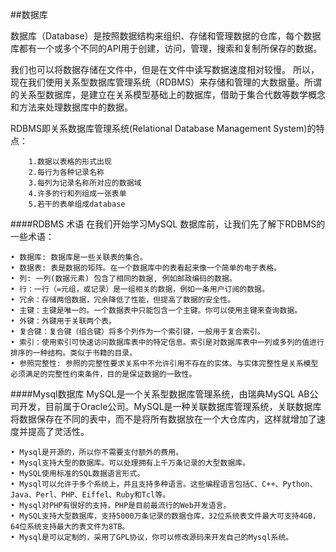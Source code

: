 ##数据库

数据库（Database）是按照数据结构来组织、存储和管理数据的仓库，每个数据库都有一个或多个不同的API用于创建，访问，管理，搜索和复制所保存的数据。

我们也可以将数据存储在文件中，但是在文件中读写数据速度相对较慢。
所以，现在我们使用关系型数据库管理系统（RDBMS）来存储和管理的大数据量。所谓的关系型数据库，是建立在关系模型基础上的数据库，借助于集合代数等数学概念和方法来处理数据库中的数据。

RDBMS即关系数据库管理系统(Relational Database Management System)的特点：

        1.数据以表格的形式出现
        2.每行为各种记录名称
        3.每列为记录名称所对应的数据域
        4.许多的行和列组成一张表单
        5.若干的表单组成database


####RDBMS 术语
在我们开始学习MySQL 数据库前，让我们先了解下RDBMS的一些术语：

```
• 数据库: 数据库是一些关联表的集合。
• 数据表: 表是数据的矩阵。在一个数据库中的表看起来像一个简单的电子表格。
• 列: 一列(数据元素) 包含了相同的数据, 例如邮政编码的数据。
• 行：一行（=元组，或记录）是一组相关的数据，例如一条用户订阅的数据。
• 冗余：存储两倍数据，冗余降低了性能，但提高了数据的安全性。
• 主键：主键是唯一的。一个数据表中只能包含一个主键。你可以使用主键来查询数据。
• 外键：外键用于关联两个表。
• 复合键：复合键（组合键）将多个列作为一个索引键，一般用于复合索引。
• 索引：使用索引可快速访问数据库表中的特定信息。索引是对数据库表中一列或多列的值进行排序的一种结构。类似于书籍的目录。
• 参照完整性: 参照的完整性要求关系中不允许引用不存在的实体。与实体完整性是关系模型必须满足的完整性约束条件，目的是保证数据的一致性。
```

####Mysql数据库
MySQL是一个关系型数据库管理系统，由瑞典MySQL AB公司开发，目前属于Oracle公司。MySQL是一种关联数据库管理系统，关联数据库将数据保存在不同的表中，而不是将所有数据放在一个大仓库内，这样就增加了速度并提高了灵活性。

```
• Mysql是开源的，所以你不需要支付额外的费用。
• Mysql支持大型的数据库。可以处理拥有上千万条记录的大型数据库。
• MySQL使用标准的SQL数据语言形式。
• Mysql可以允许于多个系统上，并且支持多种语言。这些编程语言包括C、C++、Python、Java、Perl、PHP、Eiffel、Ruby和Tcl等。
• Mysql对PHP有很好的支持，PHP是目前最流行的Web开发语言。
• MySQL支持大型数据库，支持5000万条记录的数据仓库，32位系统表文件最大可支持4GB，64位系统支持最大的表文件为8TB。
• Mysql是可以定制的，采用了GPL协议，你可以修改源码来开发自己的Mysql系统。
```







